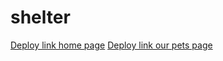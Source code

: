 # shelter
[Deploy link home page](https://anton-logvin92.github.io/shelter/shelter/index.html)
[Deploy link our pets page](https://anton-logvin92.github.io/shelter/shelter/pets-shelter.html)
